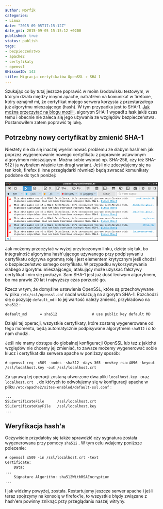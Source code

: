 ```yaml
---
author: Morfik
categories:
- Linux
date: "2015-09-05T17:15:12Z"
date_gmt: 2015-09-05 15:15:12 +0200
published: true
status: publish
tags:
- bezpieczeństwo
- apache2
- certyfikaty
- openssl
GHissueID: 143
title: Migracja certyfikatów OpenSSL z SHA-1
---
```


Szukając co by tutaj jeszcze poprawić w moim środowisku testowym, w którym działa między innymi
apache, natrafiłem na komunikat w firefoxie, który oznajmił mi, że certyfikat mojego serwera
korzysta z przestarzałego już algorytmu mieszającego (hash). W tym przypadku jest to SHA-1. [Jak
można przeczytać na blogu
mozilli](https://blog.mozilla.org/security/2014/09/23/phasing-out-certificates-with-sha-1-based-signature-algorithms/),
algorytm SHA-1 wypadł z łask jakiś czas temu i obecnie nie zaleca się jego używania ze względów
bezpieczeństwa. Postanowiłem zatem poprawić tę lukę.

<!--more-->
## Potrzebny nowy certyfikat by zmienić SHA-1

Niestety nie da się inaczej wyeliminować problemu ze słabym hash'em jak poprzez wygenerowanie nowego
certyfikatu z poprawnie ustawionym algorytmem mieszającym. Można sobie wybrać np. SHA-256, czy też
SHA-512 i ja wybrałem właśnie ten drugi wariant. Jeśli nie zdecydujemy się na ten krok, firefox (i
inne przeglądarki również) będą zwracać komunikaty podobne do tych poniżej:

![](/img/2015/09/01.slaby-hash-sha-1-apache-certyfikat.png#huge)

Jak możemy przeczytać w wyżej przytoczonym linku, dzieje się tak, bo integralność algorytmu
hash'ującego używanego przy podpisywaniu certyfikatu odgrywa ogromną rolę i jest elementem
krytycznym jeśli chodzi o bezpieczeństwo samego certyfikatu. W przypadku wykorzystywania słabego
algorytmu mieszającego, atakujący może uzyskać fałszywy certyfikat i nim się posłużyć. Sam SHA-1
jest już dość leciwym algorytmem, bo ma prawie 20 lat i najwyższy czas porzucić go.

Rzecz w tym, że domyślne ustawienia OpenSSL, które są przechowywane w pliku `/etc/ssl/openssl.cnf`
nadal wskazują na algorytm SHA-1. Rozchodzi się o pozycję `default_md` i to jej wartość należy
zmienić, przykładowo na `sha512` :

    default_md      = sha512                # use public key default MD

Dzięki tej operacji, wszystkie certyfikaty, które zostaną wygenerowane od tego momentu, będą
automatycznie podpisywane algorytmem `sha512` i o to nam chodzi.

Jeśli nie mamy dostępu do globalnej konfiguracji OpenSSL lub też z jakichś względów nie chcemy jej
zmieniać, to zawsze możemy wygenerować sobie klucz i certyfikat dla serwera apache w poniższy
sposób:

    # openssl req -x509 -nodes -sha512 -days 365 -newkey rsa:4096 -keyout /ssl/localhost.key -out /ssl/localhost.crt

Za sprawą tej operacji zostaną utworzone dwa pliki `localhost.key ` oraz `localhost.crt ` , do
których to odwołujemy się w konfiguracji apache w pliku
`/etc/apache2/sites-enabled/default-ssl.conf` :

    ...
    SSLCertificateFile      /ssl/localhost.crt
    SSLCertificateKeyFile   /ssl/localhost.key
    ...

## Weryfikacja hash'a

Oczywiście przydałoby się także sprawdzić czy sygnatura została wygenerowana przy pomocy `sha512` .
W tym celu wdajemy poniższe polecenie:

    # openssl x509 -in /ssl/localhost.crt -text
    Certificate:
        Data:
    ...
        Signature Algorithm: sha512WithRSAEncryption
    ...

I jak widzimy powyżej, została. Restartujemy jeszcze serwer apache i jeśli teraz spojrzymy na
konsolę w firefox'ie, to wszystkie błędy związane z hash'em powinny zniknąć przy przeglądaniu
naszej witryny.
